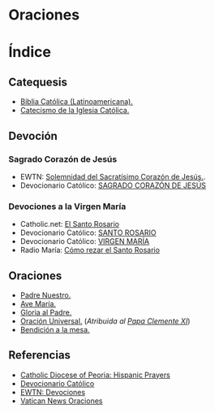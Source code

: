 # Oraciones

# Índice

## Catequesis
- [Biblia Católica (Latinoamericana).](https://www.bibliatodo.com/la-biblia/version/Latinoamericana-1995)
- [Catecismo de la Iglesia Católica.](https://www.vatican.va/archive/ccc/index_sp.htm)

## Devoción
### Sagrado Corazón de Jesús
- EWTN: [Solemnidad del Sacratísimo Corazón de Jesús.](https://www.ewtn.com/es/catolicismo/fiestas-liturgicas/sagrado-corazon-de-jesus-21154).
- Devocionario Católico: [SAGRADO CORAZÓN DE JESÚS](https://www.devocionario.com/jesucristo/corazon_1.html)

### Devociones a la Virgen María
- Catholic.net: [El Santo Rosario](https://es.catholic.net/op/articulos/13325/cat/540/el-santo-rosario.html#modal)
- Devocionario Católico: [SANTO ROSARIO](https://www.devocionario.com/maria/rosario_1.html)
- Devocionario Católico: [VIRGEN MARÍA](https://www.devocionario.com/maria/index.html)
- Radio María: [Cómo rezar el Santo Rosario](https://www.elsantorosario.es/como-rezar-el-rosario/)

## Oraciones
- [Padre Nuestro.](./padre_nuestro.md)
- [Ave María.](./ave_maria.md)
- [Gloria al Padre.](./gloria_al_padre.md)
- [Oración Universal.](./oracion_universal.md) (*Atribuida al [Papa Clemente XI](https://ec.aciprensa.com/wiki/Papa_Clemente_XI)*)
- [Bendición a la mesa.](./bendicion_a_la_mesa.md)

## Referencias

- [Catholic Diocese of Peoria: Hispanic Prayers](https://cdop.org/hispanic-prayers/)
- [Devocionario Católico](https://www.devocionario.com/index.html)
- [EWTN: Devociones](https://www.ewtn.com/es/catolicismo/devociones)
- [Vatican News Oraciones](https://www.vaticannews.va/es/oraciones.html)
